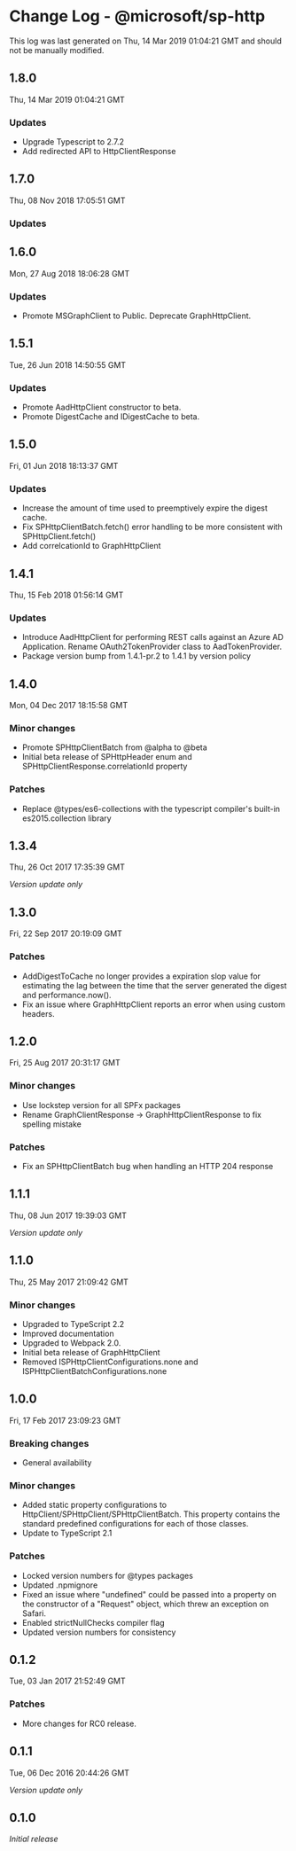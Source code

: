 # Change Log - @microsoft/sp-http

This log was last generated on Thu, 14 Mar 2019 01:04:21 GMT and should not be manually modified.

## 1.8.0
Thu, 14 Mar 2019 01:04:21 GMT

### Updates

- Upgrade Typescript to 2.7.2
- Add redirected API to HttpClientResponse

## 1.7.0
Thu, 08 Nov 2018 17:05:51 GMT

### Updates


## 1.6.0
Mon, 27 Aug 2018 18:06:28 GMT

### Updates

- Promote MSGraphClient to Public. Deprecate GraphHttpClient.

## 1.5.1
Tue, 26 Jun 2018 14:50:55 GMT

### Updates

- Promote AadHttpClient constructor to beta.
- Promote DigestCache and IDigestCache to beta.

## 1.5.0
Fri, 01 Jun 2018 18:13:37 GMT

### Updates

- Increase the amount of time used to preemptively expire the digest cache.
- Fix SPHttpClientBatch.fetch() error handling to be more consistent with SPHttpClient.fetch()
- Add correlcationId to GraphHttpClient

## 1.4.1
Thu, 15 Feb 2018 01:56:14 GMT

### Updates

- Introduce AadHttpClient for performing REST calls against an Azure AD Application. Rename OAuth2TokenProvider class to AadTokenProvider.
- Package version bump from 1.4.1-pr.2 to 1.4.1 by version policy

## 1.4.0
Mon, 04 Dec 2017 18:15:58 GMT

### Minor changes

- Promote SPHttpClientBatch from @alpha to @beta
- Initial beta release of SPHttpHeader enum and SPHttpClientResponse.correlationId property

### Patches

- Replace @types/es6-collections with the typescript compiler's built-in es2015.collection library

## 1.3.4
Thu, 26 Oct 2017 17:35:39 GMT

*Version update only*

## 1.3.0
Fri, 22 Sep 2017 20:19:09 GMT

### Patches

- AddDigestToCache no longer provides a expiration slop value for estimating the lag between the time that the server generated the digest and performance.now().
- Fix an issue where GraphHttpClient reports an error when using custom headers.

## 1.2.0
Fri, 25 Aug 2017 20:31:17 GMT

### Minor changes

- Use lockstep version for all SPFx packages
- Rename GraphClientResponse -> GraphHttpClientResponse to fix spelling mistake

### Patches

- Fix an SPHttpClientBatch bug when handling an HTTP 204 response

## 1.1.1
Thu, 08 Jun 2017 19:39:03 GMT

*Version update only*

## 1.1.0
Thu, 25 May 2017 21:09:42 GMT

### Minor changes

- Upgraded to TypeScript 2.2
- Improved documentation
- Upgraded to Webpack 2.0.
- Initial beta release of GraphHttpClient
- Removed ISPHttpClientConfigurations.none and ISPHttpClientBatchConfigurations.none

## 1.0.0
Fri, 17 Feb 2017 23:09:23 GMT

### Breaking changes

- General availability

### Minor changes

- Added static property configurations to HttpClient/SPHttpClient/SPHttpClientBatch. This property contains the standard predefined configurations for each of those classes.
- Update to TypeScript 2.1

### Patches

- Locked version numbers for @types packages
- Updated .npmignore
- Fixed an issue where "undefined" could be passed into a property on the constructor of a "Request" object, which threw an exception on Safari.
- Enabled strictNullChecks compiler flag
- Updated version numbers for consistency

## 0.1.2
Tue, 03 Jan 2017 21:52:49 GMT

### Patches

- More changes for RC0 release.

## 0.1.1
Tue, 06 Dec 2016 20:44:26 GMT

*Version update only*

## 0.1.0

*Initial release*

